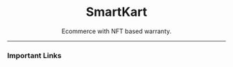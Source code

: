 <h1 align="center">SmartKart</h1>
<p align="center">Ecommerce with NFT based warranty.</p>

<hr/>
<h3>Important Links</h3>
